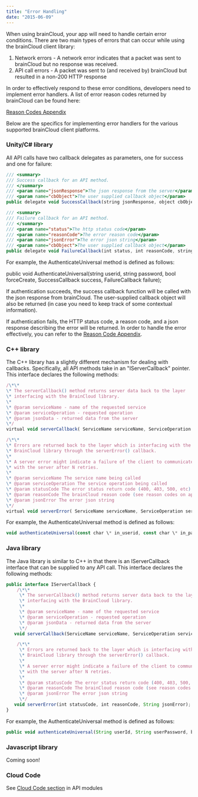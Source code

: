 ```yaml
---
title: "Error Handling"
date: "2015-06-09"
---
```


When using brainCloud, your app will need to handle certain error conditions. There are two main types of errors that can occur while using the brainCloud client library:

1. Network errors - A network error indicates that a packet was sent to brainCloud but no response was received.
2. API call errors - A packet was sent to (and received by) brainCloud but resulted in a non-200 HTTP response

In order to effectively respond to these error conditions, developers need to implement error handlers. A list of error reason codes returned by brainCloud can be found here:

[Reason Codes Appendix](/api/appendix/reasoncodes)

Below are the specifics for implementing error handlers for the various supported brainCloud client platforms.

### Unity/C# library

All API calls have two callback delegates as parameters, one for success and one for failure:
```js
/// <summary>
/// Success callback for an API method.
/// </summary>
/// <param name="jsonResponse">The json response from the server</param>
/// <param name="cbObject">The user supplied callback object</param>
public delegate void SuccessCallback(string jsonResponse, object cbObject);

/// <summary>
/// Failure callback for an API method.
/// </summary>
/// <param name="status">The http status code</param>
/// <param name="reasonCode">The error reason code</param>
/// <param name="jsonError">The error json string</param>
/// <param name="cbObject">The user supplied callback object</param>
public delegate void FailureCallback(int status, int reasonCode, string jsonError, object cbObject)
```
For example, the AuthenticateUniversal method is defined as follows:

public void AuthenticateUniversal(string userid, string password, bool forceCreate, SuccessCallback success, FailureCallback failure);

If authentication succeeds, the success callback function will be called with the json response from brainCloud. The user-supplied callback object will also be returned (in case you need to keep track of some contextual information).

If authentication fails, the HTTP status code, a reason code, and a json response describing the error will be returned. In order to handle the error effectively, you can refer to the [Reason Code Appendix](/api/appendix/reasoncodes).

### C++ library

The C++ library has a slightly different mechanism for dealing with callbacks. Specifically, all API methods take in an "IServerCallback" pointer. This interface declares the following methods:
```js
/\*\*
\* The serverCallback() method returns server data back to the layer
\* interfacing with the BrainCloud library.
\*
\* @param serviceName - name of the requested service
\* @param serviceOperation - requested operation
\* @param jsonData - returned data from the server
\*/
virtual void serverCallback( ServiceName serviceName, ServiceOperation serviceOperation, std::string const & jsonData) = 0;

/\*\*
\* Errors are returned back to the layer which is interfacing with the
\* BrainCloud library through the serverError() callback.
\*
\* A server error might indicate a failure of the client to communicate
\* with the server after N retries.
\*
\* @param serviceName The service name being called
\* @param serviceOperation The service operation being called
\* @param statusCode The error status return code (400, 403, 500, etc)
\* @param reasonCode The brainCloud reason code (see reason codes on apidocs site)
\* @param jsonError The error json string
\*/
virtual void serverError( ServiceName serviceName, ServiceOperation serviceOperation, int statusCode, int reasonCode, const std::string & jsonError) = 0;
```
For example, the AuthenticateUniversal method is defined as follows:
```js
void authenticateUniversal(const char \* in_userid, const char \* in_password, bool in_forceCreate, IServerCallback \* in_callback);
```
### Java library

The Java library is similar to C++ in that there is an IServerCallback interface that can be supplied to any API call. This interface declares the following methods:
```js
public interface IServerCallback {
    /\*\*
     \* The serverCallback() method returns server data back to the layer
     \* interfacing with the BrainCloud library.
     \*
     \* @param serviceName - name of the requested service
     \* @param serviceOperation - requested operation
     \* @param jsonData - returned data from the server
     \*/
   void serverCallback(ServiceName serviceName, ServiceOperation serviceOperation, JSONObject jsonData);

    /\*\*
     \* Errors are returned back to the layer which is interfacing with the
     \* BrainCloud library through the serverError() callback.
     \*
     \* A server error might indicate a failure of the client to communicate
     \* with the server after N retries.
     \*
     \* @param statusCode The error status return code (400, 403, 500, etc)
     \* @param reasonCode The brainCloud reason code (see reason codes on apidocs site)
     \* @param jsonError The error json string
     \*/
   void serverError(int statusCode, int reasonCode, String jsonError);
}
```
For example, the AuthenticateUniversal method is defined as follows:
```js
public void authenticateUniversal(String userId, String userPassword, boolean forceCreate, IServerCallback callback);
```
### Javascript library

Coming soon!

### Cloud Code

See [Cloud Code section](/api/cc) in API modules
